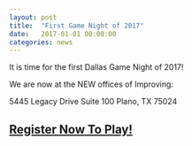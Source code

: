 ```yaml
---
layout: post
title:  "First Game Night of 2017"
date:   2017-01-01 00:00:00
categories: news
---
```


It is time for the first Dallas Game Night of 2017!

We are now at the NEW offices of Improving:

5445 Legacy Drive
Suite 100
Plano, TX 75024

## [Register Now To Play!](http://dallasgamenight.eventbrite.com)

